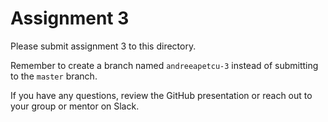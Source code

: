 # Assignment 3

Please submit assignment 3 to this directory.

Remember to create a branch named `andreeapetcu-3` 
instead of submitting to the `master` branch.

If you have any questions, review the GitHub presentation or reach
out to your group or mentor on Slack.
